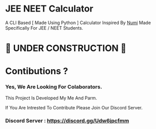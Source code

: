 # JEE NEET Calculator
A CLI Based [ Made Using Python ] Calculator Inspired By [Numi](https://numi.app/) Made Specifically For JEE / NEET Students.

# 🚧 UNDER CONSTRUCTION 🚧

# Contibutions ?

### Yes, We Are Looking For Colaborators.

This Project Is Developed My Me And Parm.

If You Are Intrested To Contribute Please Join Our Discord Server.

### Discord Server : https://discord.gg/Udw6jpcfmm



